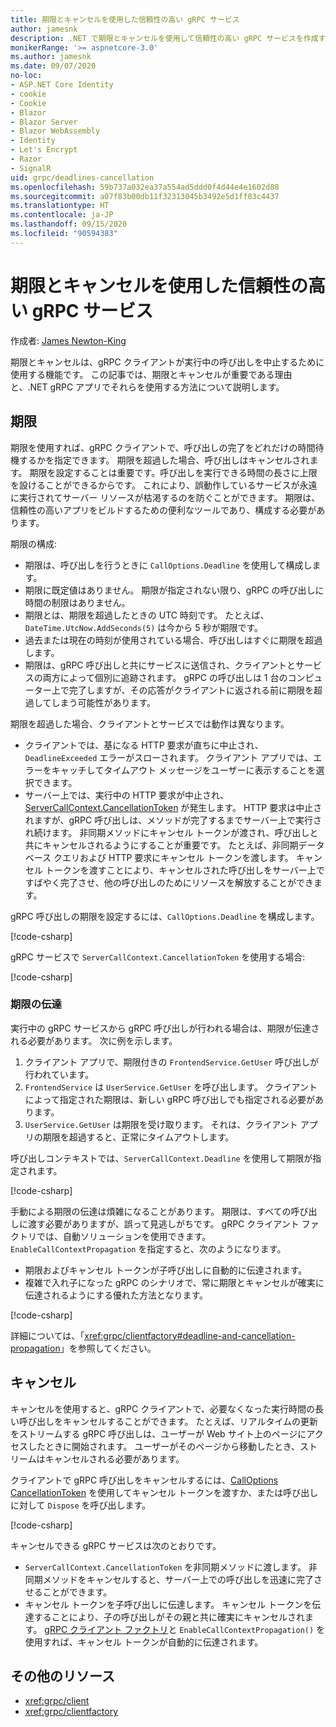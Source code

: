 ```yaml
---
title: 期限とキャンセルを使用した信頼性の高い gRPC サービス
author: jamesnk
description: .NET で期限とキャンセルを使用して信頼性の高い gRPC サービスを作成する方法について説明します。
monikerRange: '>= aspnetcore-3.0'
ms.author: jamesnk
ms.date: 09/07/2020
no-loc:
- ASP.NET Core Identity
- cookie
- Cookie
- Blazor
- Blazor Server
- Blazor WebAssembly
- Identity
- Let's Encrypt
- Razor
- SignalR
uid: grpc/deadlines-cancellation
ms.openlocfilehash: 59b737a032ea37a554ad5ddd0f4d44e4e1602d88
ms.sourcegitcommit: a07f83b00db11f32313045b3492e5d1ff83c4437
ms.translationtype: HT
ms.contentlocale: ja-JP
ms.lasthandoff: 09/15/2020
ms.locfileid: "90594383"
---
```

# <a name="reliable-grpc-services-with-deadlines-and-cancellation"></a>期限とキャンセルを使用した信頼性の高い gRPC サービス

作成者: [James Newton-King](https://twitter.com/jamesnk)

期限とキャンセルは、gRPC クライアントが実行中の呼び出しを中止するために使用する機能です。 この記事では、期限とキャンセルが重要である理由と、.NET gRPC アプリでそれらを使用する方法について説明します。

## <a name="deadlines"></a>期限

期限を使用すれば、gRPC クライアントで、呼び出しの完了をどれだけの時間待機するかを指定できます。 期限を超過した場合、呼び出しはキャンセルされます。 期限を設定することは重要です。呼び出しを実行できる時間の長さに上限を設けることができるからです。 これにより、誤動作しているサービスが永遠に実行されてサーバー リソースが枯渇するのを防ぐことができます。 期限は、信頼性の高いアプリをビルドするための便利なツールであり、構成する必要があります。

期限の構成:

* 期限は、呼び出しを行うときに `CallOptions.Deadline` を使用して構成します。
* 期限に既定値はありません。 期限が指定されない限り、gRPC の呼び出しに時間の制限はありません。
* 期限とは、期限を超過したときの UTC 時刻です。 たとえば、`DateTime.UtcNow.AddSeconds(5)` は今から 5 秒が期限です。
* 過去または現在の時刻が使用されている場合、呼び出しはすぐに期限を超過します。
* 期限は、gRPC 呼び出しと共にサービスに送信され、クライアントとサービスの両方によって個別に追跡されます。 gRPC の呼び出しは 1 台のコンピューター上で完了しますが、その応答がクライアントに返される前に期限を超過してしまう可能性があります。

期限を超過した場合、クライアントとサービスでは動作は異なります。

* クライアントでは、基になる HTTP 要求が直ちに中止され、`DeadlineExceeded` エラーがスローされます。 クライアント アプリでは、エラーをキャッチしてタイムアウト メッセージをユーザーに表示することを選択できます。
* サーバー上では、実行中の HTTP 要求が中止され、[ServerCallContext.CancellationToken](xref:System.Threading.CancellationToken) が発生します。 HTTP 要求は中止されますが、gRPC 呼び出しは、メソッドが完了するまでサーバー上で実行され続けます。 非同期メソッドにキャンセル トークンが渡され、呼び出しと共にキャンセルされるようにすることが重要です。 たとえば、非同期データベース クエリおよび HTTP 要求にキャンセル トークンを渡します。 キャンセル トークンを渡すことにより、キャンセルされた呼び出しをサーバー上ですばやく完了させ、他の呼び出しのためにリソースを解放することができます。

gRPC 呼び出しの期限を設定するには、`CallOptions.Deadline` を構成します。

[!code-csharp[](~/grpc/deadlines-cancellation/deadline-client.cs?highlight=7,12)]

gRPC サービスで `ServerCallContext.CancellationToken` を使用する場合:

[!code-csharp[](~/grpc/deadlines-cancellation/deadline-server.cs?highlight=5)]

### <a name="propagating-deadlines"></a>期限の伝達

実行中の gRPC サービスから gRPC 呼び出しが行われる場合は、期限が伝達される必要があります。 次に例を示します。

1. クライアント アプリで、期限付きの `FrontendService.GetUser` 呼び出しが行われています。
2. `FrontendService` は `UserService.GetUser` を呼び出します。 クライアントによって指定された期限は、新しい gRPC 呼び出しでも指定される必要があります。
3. `UserService.GetUser` は期限を受け取ります。 それは、クライアント アプリの期限を超過すると、正常にタイムアウトします。

呼び出しコンテキストでは、`ServerCallContext.Deadline` を使用して期限が指定されます。

[!code-csharp[](~/grpc/deadlines-cancellation/deadline-propagate.cs?highlight=7)]

手動による期限の伝達は煩雑になることがあります。 期限は、すべての呼び出しに渡す必要がありますが、誤って見逃しがちです。 gRPC クライアント ファクトリでは、自動ソリューションを使用できます。 `EnableCallContextPropagation` を指定すると、次のようになります。

* 期限およびキャンセル トークンが子呼び出しに自動的に伝達されます。
* 複雑で入れ子になった gRPC のシナリオで、常に期限とキャンセルが確実に伝達されるようにする優れた方法となります。

[!code-csharp[](~/grpc/deadlines-cancellation/clientfactory-propagate.cs?highlight=6)]

詳細については、「<xref:grpc/clientfactory#deadline-and-cancellation-propagation>」を参照してください。

## <a name="cancellation"></a>キャンセル

キャンセルを使用すると、gRPC クライアントで、必要なくなった実行時間の長い呼び出しをキャンセルすることができます。 たとえば、リアルタイムの更新をストリームする gRPC 呼び出しは、ユーザーが Web サイト上のページにアクセスしたときに開始されます。 ユーザーがそのページから移動したとき、ストリームはキャンセルされる必要があります。

クライアントで gRPC 呼び出しをキャンセルするには、[CallOptions CancellationToken](xref:System.Threading.CancellationToken) を使用してキャンセル トークンを渡すか、または呼び出しに対して `Dispose` を呼び出します。

[!code-csharp[](~/grpc/deadlines-cancellation/cancellation-client.cs?highlight=19)]

キャンセルできる gRPC サービスは次のとおりです。
* `ServerCallContext.CancellationToken` を非同期メソッドに渡します。 非同期メソッドをキャンセルすると、サーバー上での呼び出しを迅速に完了させることができます。
* キャンセル トークンを子呼び出しに伝達します。 キャンセル トークンを伝達することにより、子の呼び出しがその親と共に確実にキャンセルされます。 [gRPC クライアント ファクトリ](xref:grpc/clientfactory)と `EnableCallContextPropagation()` を使用すれば、キャンセル トークンが自動的に伝達されます。

## <a name="additional-resources"></a>その他のリソース

* <xref:grpc/client>
* <xref:grpc/clientfactory>
